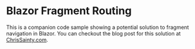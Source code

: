 # Blazor Fragment Routing
This is a companion code sample showing a potential solution to fragment navigation in Blazor. You can checkout the blog post for this solution at [ChrisSainty.com](https://chrissainty.com).